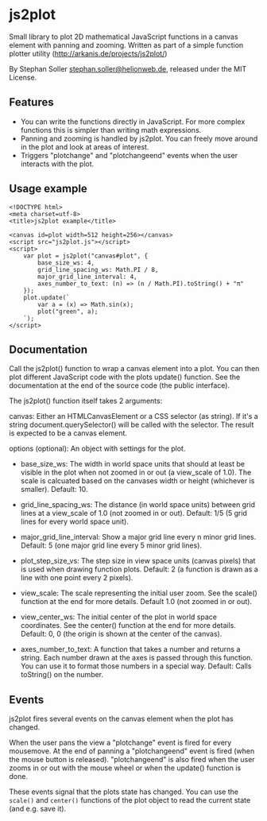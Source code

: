 # js2plot

Small library to plot 2D mathematical JavaScript functions in a canvas element with panning and
zooming. Written as part of a simple function plotter utility (http://arkanis.de/projects/js2plot/)

By Stephan Soller <stephan.soller@helionweb.de>, released under the MIT License.


## Features

- You can write the functions directly in JavaScript. For more complex functions this is
  simpler than writing math expressions.
- Panning and zooming is handled by js2plot. You can freely move around in the plot and
  look at areas of interest.
- Triggers "plotchange" and "plotchangeend" events when the user interacts with the plot.


## Usage example

    <!DOCTYPE html>
    <meta charset=utf-8>
    <title>js2plot example</title>
    
    <canvas id=plot width=512 height=256></canvas>
    <script src="js2plot.js"></script>
    <script>
        var plot = js2plot("canvas#plot", {
            base_size_ws: 4,
            grid_line_spacing_ws: Math.PI / 8,
            major_grid_line_interval: 4,
            axes_number_to_text: (n) => (n / Math.PI).toString() + "π"
        });
        plot.update(`
            var a = (x) => Math.sin(x);
            plot("green", a);
        `);
    </script>


## Documentation

Call the js2plot() function to wrap a canvas element into a plot. You can then plot different
JavaScript code with the plots update() function. See the documentation at the end of the
source code (the public interface).

The js2plot() function itself takes 2 arguments:

canvas: Either an HTMLCanvasElement or a CSS selector (as string). If it's a string
    document.querySelector() will be called with the selector. The result is expected to be
    a canvas element.

options (optional): An object with settings for the plot.
  
- base_size_ws: The width in world space units that should at least be visible in the plot
      when not zoomed in or out (a view_scale of 1.0). The scale is calcuated based on the
      canvases width or height (whichever is smaller). Default: 10.
  
- grid_line_spacing_ws: The distance (in world space units) between grid lines at a view_scale
      of 1.0 (not zoomed in or out). Default: 1/5 (5 grid lines for every world space unit).
  
- major_grid_line_interval: Show a major grid line every n minor grid lines. Default: 5 (one
      major grid line every 5 minor grid lines).
  
- plot_step_size_vs: The step size in view space units (canvas pixels) that is used when drawing
      function plots. Default: 2 (a function is drawn as a line with one point every 2 pixels).
  
- view_scale: The scale representing the initial user zoom. See the scale() function at the end
      for more details. Default 1.0 (not zoomed in or out).
  
- view_center_ws: The initial center of the plot in world space coordinates. See the center() function
      at the end for more details. Default: 0, 0 (the origin is shown at the center of the canvas).
  
- axes_number_to_text: A function that takes a number and returns a string. Each number drawn
      at the axes is passed through this function. You can use it to format those numbers in a special
      way. Default: Calls toString() on the number.


## Events

js2plot fires several events on the canvas element when the plot has changed.

When the user pans the view a "plotchange" event is fired for every mousemove. At the end of
panning a "plotchangeend" event is fired (when the mouse button is released). "plotchangeend" is
also fired when the user zooms in or out with the mouse wheel or when the update() function is done.

These events signal that the plots state has changed. You can use the `scale()` and `center()`
functions of the plot object to read the current state (and e.g. save it).